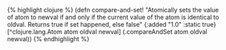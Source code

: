 {% highlight clojure %}
(defn compare-and-set!
  "Atomically sets the value of atom to newval if and only if the
  current value of the atom is identical to oldval. Returns true if
  set happened, else false"
  {:added "1.0"
   :static true}
  [^clojure.lang.Atom atom oldval newval] (.compareAndSet atom oldval newval))
{% endhighlight %}
